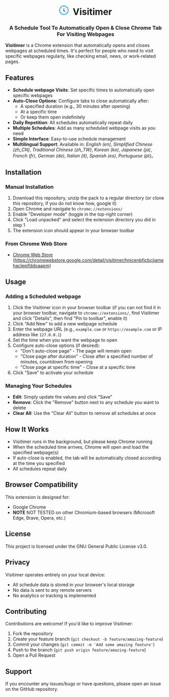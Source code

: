 
# <center> ![Visitimer Logo](icons/icon30.png)&nbsp;&nbsp;Visitimer </center>
### <center> A Schedule Tool To Automatically Open & Close Chrome Tab For Visiting Webpages </center>

**Visitimer** is a Chrome extension that automatically opens and closes webpages at scheduled times. It's perfect for people who need to visit specific webpages regularly, like checking email, news, or work-related pages.

## Features

- **Schedule webpage Visits**: Set specific times to automatically open specific webpages
- **Auto-Close Options**: Configure tabs to close automatically after:
  - A specified duration (e.g., 30 minutes after opening)
  - At a specific time
  - Or keep them open indefinitely
- **Daily Repetition**: All schedules automatically repeat daily
- **Multiple Schedules**: Add as many scheduled webpage visits as you need
- **Simple Interface**: Easy-to-use schedule management
- **Multilingual Support**: Available in: *English (en)*, *Simplified Chinese (zh_CN)*, *Traditional Chinese (zh_TW)*, *Korean (ko)*, *Japanese (ja)*, *French (fr)*, *German (de)*, *Italian (it)*, *Spanish (es)*, *Portuguese (pt)*。

## Installation

### Manual Installation
1. Download this repository, unzip the pack to a regular directory (or clone this repository, if you do not know how, google it)
2. Open Chrome and navigate to `chrome://extensions/`
3. Enable "Developer mode" (toggle in the top-right corner)
4. Click "Load unpacked" and select the extension directory you did in step 1
5. The extension icon should appear in your browser toolbar

### From Chrome Web Store
* [Chrome Web Store](https://chromewebstore.google.com/detail/visitimer/hnicenbfjcbcjjamehaclepifddoaapm) (https://chromewebstore.google.com/detail/visitimer/hnicenbfjcbcjjamehaclepifddoaapm)

## Usage

### Adding a Scheduled webpage

1. Click the Visitimer icon in your browser toolbar (if you can not find it in your browser toolbar, navigate to `chrome://extensions/`, find Visitimer and click "Details", then find "Pin to toolbar", enable it)
2. Click "Add New" to add a new webpage schedule
3. Enter the webpage URL (e.g., `example.com` or `https://example.com` or IP address like `127.0.0.1`)
4. Set the time when you want the webpage to open
5. Configure auto-close options (if desired):
   - "Don't auto-close page" - The page will remain open
   - "Close page after duration" - Close after a specified number of minutes, countdown from opening
   - "Close page at specific time" - Close at a specific time
6. Click "Save" to activate your schedule

### Managing Your Schedules

- **Edit**: Simply update the values and click "Save"
- **Remove**: Click the "Remove" button next to any schedule you want to delete
- **Clear All**: Use the "Clear All" button to remove all schedules at once

## How It Works

- Visitimer runs in the background, but please keep Chrome running
- When the scheduled time arrives, Chrome will open and load the specified webpage(s)
- If auto-close is enabled, the tab will be automatically closed according at the time you specified
- All schedules repeat daily

## Browser Compatibility

This extension is designed for:
- Google Chrome
- **NOTE** NOT TESTED on other Chromium-based browsers (Microsoft Edge, Brave, Opera, etc.)

## License

This project is licensed under the GNU General Public License v3.0.


## Privacy

Visitimer operates entirely on your local device:
- All schedule data is stored in your browser's local storage
- No data is sent to any remote servers
- No analytics or tracking is implemented

## Contributing

Contributions are welcome! If you'd like to improve Visitimer:

1. Fork the repository
2. Create your feature branch (`git checkout -b feature/amazing-feature`)
3. Commit your changes (`git commit -m 'Add some amazing feature'`)
4. Push to the branch (`git push origin feature/amazing-feature`)
5. Open a Pull Request

## Support

If you encounter any issues/bugs or have questions, please open an issue on the GitHub repository.
